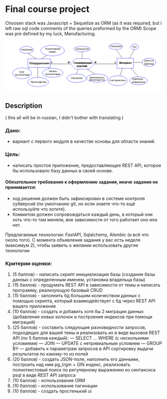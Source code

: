 # Final course project

Choosen stack was Javascript + Sequelize as ORM (as it was required, but i left raw sql code comments of the queries preformed by the ORM)
Scope was pre defined by my luck, Manufacturing.

<img src="images/diagram.png">

## Description
( this all will be in russian, I didn't bother with translating )
### Дано:
- вариант с первого модуля в качестве основы для области знаний.
### Цель:
- написать простое приложение, предоставляющее REST API, которое бы использовало базу данных в своей основе.
#### Обязательное требование к оформлению задания, иначе задание не принимается:
- ход решения должен быть зафиксирован в системе контроля субверсий (по умолчанию git, но если знаете что-то ещё используйте что хотите).
- Коммитом должен сопровождаться каждый день, в который они хоть что-то там меняли, вне зависимости от того работает оно или нет.

Предлагаемые технологии: FastAPI, Sqlalchemy, Alembic (и всё что около того). С момента объявления задания у вас есть неделя (максимум 2), чтобы заявить о желании использовать другие технологии

### Критерии оценки:
1. (5 баллов) - написать скрипт инициализации базы (создание базы данных с определенным именем, установка владельца базы)
2. (15 баллов) - продумать REST API в зависимости от темы и написать программу, реализующую базовый CRUD
3. (15 баллов) - заполнить бд большим количеством данных с помощью скрипта, который взаимодействует с бд через REST API вашего приложения
4. (10 баллов) - создать и добавить хотя бы 2 миграции данных (добавление новых колонок и построение индексов при помощи миграций)
5. (25 баллов) - составить  следующие разновидности запросов, подходящих для вашей темы и реализовать их в виде вызовов REST API (по 5 баллов каждый):
— SELECT ... WHERE (с несколькими условиями)
— JOIN
— UPDATE с нетривиальным условием
— GROUP BY
— добавить к параметрам запросов в API сортировку выдачи результатов по какому-то из полей
6. (20 баллов) - создать JSON-поле, наполнить его данными, построить над ним pg_trgm + GIN индекс, реализовать полнотекстовый поиск по регулярному выражению из синтаксиса psql в виде REST API запроса
7. (10 баллов) - использование ORM
8. (10 баллов) - использование пагинации
9. (10 баллов) - создать простенький ui
